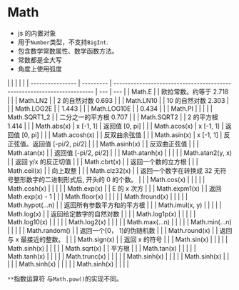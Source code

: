 # Math

- js 的内置对象
- 用于`Number`类型，不支持`BigInt`.
- 包含数学常数属性、数学函数方法。
- 常数都是全大写
- 角度上使用弧度

|                  |           |                                                                         |     |
| ---------------- | --------- | ----------------------------------------------------------------------- | --- | --- |
| Math.E           |           | 欧拉常数。约等于 2.718                                                  |     |
| Math.LN2         |           | 2 的自然对数 0.693                                                      |     |
| Math.LN10        |           | 10 的自然对数 2.303                                                     |     |
| Math.LOG2E       |           | 1.443                                                                   |     |
| Math.LOG10E      |           | 0.434                                                                   |     |
| Math.PI          |           |                                                                         |     |
| Math.SQRT1_2     |           | 二分之一的平方根 0.707                                                  |     |
| Math.SQRT2       |           | 2 的平方根 1.414                                                        |     |
| Math.abs(x)      | x [-1, 1] | 返回值 [0, pi]                                                          |     |
| Math.acos(x)     | x [-1, 1] | 返回值 [0, pi]                                                          |     |
| Math.acosh(x)    |           | 反双曲余弦值                                                            |     |
| Math.asin(x)     | x [-1, 1] | 反正弦值。返回值 [-pi/2, pi/2]                                          |     |
| Math.asinh(x)    |           | 反双曲正弦值                                                            |     |
| Math.atan(x)     |           | 返回值 [-pi/2, pi/2]                                                    |     |
| Math.atanh(x)    |           |                                                                         |     |
| Math.atan2(y, x) |           | 返回 y/x 的反正切值                                                     |     |
| Math.cbrt(x)     |           | 返回一个数的立方根                                                      |     |
| Math.ceil(x)     |           | 向上取整                                                                |     |
| Math.clz32(x)    |           | 返回一个数字在转换成 32 无符号整形数字的二进制形式后, 开头的 0 的个数。 |     |
| Math.cos(x)      |           |                                                                         |     |
| Math.cosh(x)     |           |                                                                         |     |
| Math.exp(x)      |           | E 的 x 次方                                                             |     |
| Math.expm1(x)    |           | 返回 Math.exp(x) - 1                                                    |     |
| Math.floor(x)    |           |                                                                         |     |
| Math.fround(x)   |           |                                                                         |     |
| Math.hypot(...n) |           | 返回所有参数平方和的平方根                                              |     |
| Math.imul(x, y)  |           |                                                                         |     |
| Math.log(x)      |           | 返回给定数字的自然对数                                                  |     |     |
| Math.log1p(x)    |           |                                                                         |     |
| Math.log10(x)    |           |                                                                         |     |
| Math.log2(x)     |           |                                                                         |     |
| Math.max(...n)   |           |                                                                         |     |
| Math.min(...n)   |           |                                                                         |     |
| Math.random()    |           | 返回一个[0， 1)的伪随机数                                               |     |
| Math.round(x)    |           | 返回与 x 最接近的整数。                                                 |     |
| Math.sign(x)     |           | 返回 x 的符号                                                           |     |
| Math.sin(x)      |           |                                                                         |     |
| Math.sinh(x)     |           |                                                                         |     |
| Math.sqrt(x)     |           | 平方根                                                                  |     |
| Math.tan(x)      |           |                                                                         |     |
| Math.tanh(x)     |           |                                                                         |     |
| Math.trunc(x)    |           |                                                                         |     |
| Math.sinh(x)     |           |                                                                         |     |
| Math.sinh(x)     |           |                                                                         |     |
| Math.sinh(x)     |           |                                                                         |     |
| Math.sinh(x)     |           |                                                                         |     |

`**`指数运算符 与`Math.pow()`的实现不同。
